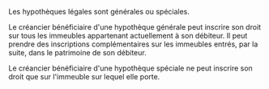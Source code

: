 Les hypothèques légales sont générales ou spéciales.

Le créancier bénéficiaire d'une hypothèque générale peut inscrire son droit sur tous les immeubles appartenant actuellement à son débiteur. Il peut prendre des inscriptions complémentaires sur les immeubles entrés, par la suite, dans le patrimoine de son débiteur.

Le créancier bénéficiaire d'une hypothèque spéciale ne peut inscrire son droit que sur l'immeuble sur lequel elle porte.
